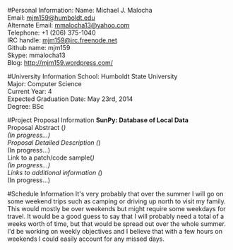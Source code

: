 
#Personal Information:
Name: Michael J. Malocha   
Email: mjm159@humboldt.edu  
Alternate Email: mmalocha13@yahoo.com  
Telephone: +1 (206) 375-1040  
IRC handle: mjm159@irc.freenode.net  
Github name: mjm159  
Skype: mmalocha13  
Blog: http://mjm159.wordpress.com/  

#University Information
School: Humboldt State University  
Major: Computer Science  
Current Year: 4  
Expected Graduation Date: May 23rd, 2014  
Degree: BSc  

#Project Proposal Information
**SunPy: Database of Local Data**  
Proposal Abstract (*)  
(In progress...)  
Proposal Detailed Description (*)  
(In progress...)  
Link to a patch/code sample(*)  
(In progress...)  
Links to additional information (*)  
(In progress...)  

#Schedule Information
It's very probably that over the summer I will go on some weekend trips such as camping or driving up north to visit my family. This would mostly be over weekends but might require some weekdays for travel. It would be a good guess to say that I will probably need a total of a weeks worth of time, but that would be spread out over the whole summer. I'd be working on weekly objectives and I believe that with a few hours on weekends I could easily account for any missed days.